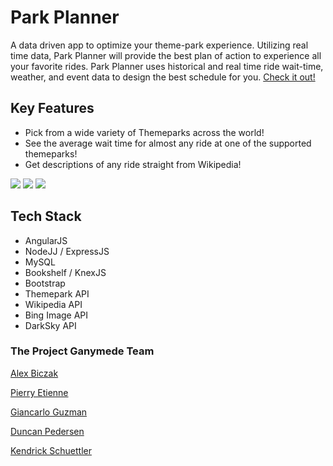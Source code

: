# Park Planner
A data driven app to optimize your theme-park experience. Utilizing real time data, Park Planner will provide the best plan of action to experience all your favorite rides. Park Planner uses historical and real time ride wait-time, weather, and event data to design the best schedule for you.
[Check it out!](http://parkplanner-io.herokuapp.com/#!/)

## Key Features
- Pick from a wide variety of Themeparks across the world!
- See the average wait time for almost any ride at one of the supported themeparks!
- Get descriptions of any ride straight from Wikipedia!

![](http://i.imgur.com/PfnmteT.jpg)
![](http://i.imgur.com/7zKgzlj.jpg)
![](http://i.imgur.com/Ktg2vkh.png)

## Tech Stack
- AngularJS
- NodeJJ / ExpressJS
- MySQL
- Bookshelf / KnexJS
- Bootstrap
- Themepark API
- Wikipedia API
- Bing Image API
- DarkSky API

### The Project Ganymede Team
[Alex Biczak](https://github.com/biczak)

[Pierry Etienne](https://github.com/petienne1)

[Giancarlo Guzman](https://github.com/GianGuzmanOki)

[Duncan Pedersen](https://github.com/dppedersen)

[Kendrick Schuettler](https://github.com/KESchuettler)
